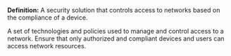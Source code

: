**Definition:**
 A security solution that controls access to networks based on the compliance of a device.

A set of technologies and policies used to manage and control access to a network.
Ensure that only authorized and compliant devices and users can access network resources.